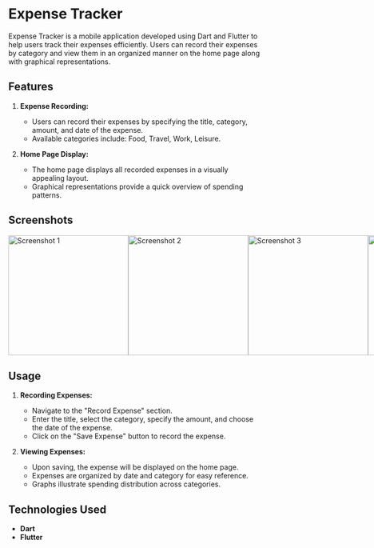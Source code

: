 # Expense Tracker

Expense Tracker is a mobile application developed using Dart and Flutter to help users track their expenses efficiently. Users can record their expenses by category and view them in an organized manner on the home page along with graphical representations.

## Features

1. **Expense Recording:**
    - Users can record their expenses by specifying the title, category, amount, and date of the expense.
    - Available categories include: Food, Travel, Work, Leisure.

2. **Home Page Display:**
    - The home page displays all recorded expenses in a visually appealing layout.
    - Graphical representations provide a quick overview of spending patterns.

## Screenshots

<div style="display: flex; justify-content: space-between;">
    <img src="https://github.com/BhavikPindoriya/expense_tracker/assets/154498968/3e809e23-97ac-4db0-b35f-0c9296ab522f" alt="Screenshot 1" width="240">
    <img src="https://github.com/BhavikPindoriya/expense_tracker/assets/154498968/a39bdcc6-47f5-4300-9cf1-62800b9b7f14" alt="Screenshot 2" width="240">
    <img src="https://github.com/BhavikPindoriya/expense_tracker/assets/154498968/41101afc-fb59-416c-8a4d-798a04803871" alt="Screenshot 3" width="240">
    <img src="https://github.com/BhavikPindoriya/expense_tracker/assets/154498968/4715c40c-2d63-420a-a7f2-c24b427ee309" alt="Screenshot 4" width="240">
</div>


## Usage

1. **Recording Expenses:**
    - Navigate to the "Record Expense" section.
    - Enter the title, select the category, specify the amount, and choose the date of the expense.
    - Click on the "Save Expense" button to record the expense.

2. **Viewing Expenses:**
    - Upon saving, the expense will be displayed on the home page.
    - Expenses are organized by date and category for easy reference.
    - Graphs illustrate spending distribution across categories.

## Technologies Used

- **Dart**
- **Flutter**



